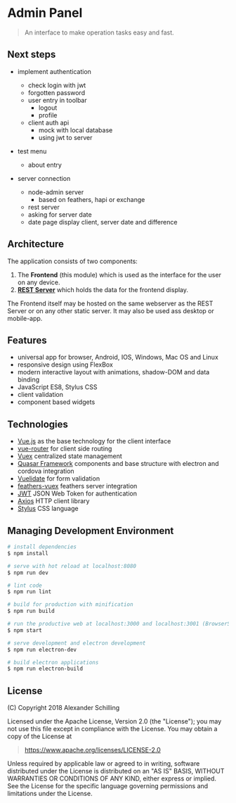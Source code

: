 # Admin Panel

> An interface to make operation tasks easy and fast.

## Next steps

- implement authentication
  - check login with jwt
  - forgotten password
  - user entry in toolbar
    - logout
    - profile
  - client auth api
    - mock with local database  
    - using jwt to server

- test menu
  - about entry

- server connection
  - node-admin server
    - based on feathers, hapi or exchange
  - rest server
  - asking for server date
  - date page display client, server date and difference

## Architecture

The application consists of two components:

1. The **Frontend** (this module) which is used as the interface for the user on any device.
2. **[REST Server](https://github.com/alinex/node-admin)** which holds the data for the frontend display.

The Frontend itself may be hosted on the same webserver as the REST Server or on
any other static server. It may also be used ass desktop or mobile-app.

## Features

- universal app for browser, Android, IOS, Windows, Mac OS and Linux
- responsive design using FlexBox
- modern interactive layout with animations, shadow-DOM and data binding
- JavaScript ES8, Stylus CSS
- client validation
- component based widgets

## Technologies

- [Vue.js](https://vuejs.org/v2/guide/installation.html) as the base technology for the client interface
- [vue-router](https://router.vuejs.org/en/) for client side routing
- [Vuex](https://vuex.vuejs.org/en/) centralized state management
- [Quasar Framework](http://quasar-framework.org/guide/) components and base structure with electron and cordova integration
- [Vuelidate](https://monterail.github.io/vuelidate/#getting-started) for form validation
- [feathers-vuex](https://github.com/feathers-plus/feathers-vuex) feathers server integration
- [JWT](https://jwt.io/#debugger) JSON Web Token for authentication
- [Axios](https://github.com/axios/axios) HTTP client library
- [Stylus](http://stylus-lang.com/) CSS language

## Managing Development Environment

``` bash
# install dependencies
$ npm install

# serve with hot reload at localhost:8080
$ npm run dev

# lint code
$ npm run lint

# build for production with minification
$ npm run build

# run the productive web at localhost:3000 and localhost:3001 (BrowserSync)
$ npm start

# serve development and electron development
$ npm run electron-dev

# build electron applications
$ npm run electron-build
```

## License

(C) Copyright 2018 Alexander Schilling

Licensed under the Apache License, Version 2.0 (the "License");
you may not use this file except in compliance with the License.
You may obtain a copy of the License at

>  <https://www.apache.org/licenses/LICENSE-2.0>

Unless required by applicable law or agreed to in writing, software
distributed under the License is distributed on an "AS IS" BASIS,
WITHOUT WARRANTIES OR CONDITIONS OF ANY KIND, either express or implied.
See the License for the specific language governing permissions and
limitations under the License.
